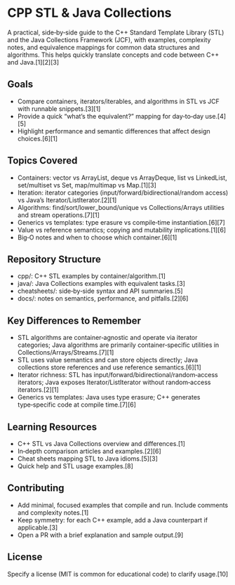 # CPP STL & Java Collections

A practical, side‑by‑side guide to the C++ Standard Template Library (STL) and the Java Collections Framework (JCF), with examples, complexity notes, and equivalence mappings for common data structures and algorithms. This helps quickly translate concepts and code between C++ and Java.[1][2][3]

## Goals

- Compare containers, iterators/iterables, and algorithms in STL vs JCF with runnable snippets.[3][1]
- Provide a quick “what’s the equivalent?” mapping for day‑to‑day use.[4][5]
- Highlight performance and semantic differences that affect design choices.[6][1]

## Topics Covered

- Containers: vector vs ArrayList, deque vs ArrayDeque, list vs LinkedList, set/multiset vs Set, map/multimap vs Map.[1][3]
- Iteration: iterator categories (input/forward/bidirectional/random access) vs Java’s Iterator/ListIterator.[2][1]
- Algorithms: find/sort/lower_bound/unique vs Collections/Arrays utilities and stream operations.[7][1]
- Generics vs templates: type erasure vs compile‑time instantiation.[6][7]
- Value vs reference semantics; copying and mutability implications.[1][6]
- Big‑O notes and when to choose which container.[6][1]

## Repository Structure

- cpp/: C++ STL examples by container/algorithm.[1]
- java/: Java Collections examples with equivalent tasks.[3]
- cheatsheets/: side‑by‑side syntax and API summaries.[5]
- docs/: notes on semantics, performance, and pitfalls.[2][6]

## Key Differences to Remember

- STL algorithms are container‑agnostic and operate via iterator categories; Java algorithms are primarily container‑specific utilities in Collections/Arrays/Streams.[7][1]
- STL uses value semantics and can store objects directly; Java collections store references and use reference semantics.[6][1]
- Iterator richness: STL has input/forward/bidirectional/random‑access iterators; Java exposes Iterator/ListIterator without random‑access iterators.[2][1]
- Generics vs templates: Java uses type erasure; C++ generates type‑specific code at compile time.[7][6]

## Learning Resources

- C++ STL vs Java Collections overview and differences.[1]
- In‑depth comparison articles and examples.[2][6]
- Cheat sheets mapping STL to Java idioms.[5][3]
- Quick help and STL usage examples.[8]

## Contributing

- Add minimal, focused examples that compile and run. Include comments and complexity notes.[1]
- Keep symmetry: for each C++ example, add a Java counterpart if applicable.[3]
- Open a PR with a brief explanation and sample output.[9]

## License

Specify a license (MIT is common for educational code) to clarify usage.[10]
